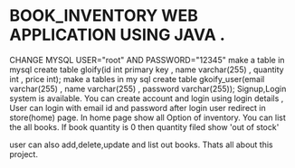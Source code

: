 # BOOK_INVENTORY WEB APPLICATION  USING JAVA .
CHANGE MYSQL USER="root" AND PASSWORD="12345"
make a table in mysql  create table gloify(id int primary key , name varchar(255) , quantity int , price int);
make a tables in my sql create table gkoify_user(email varchar(255) , name varchar(255) , password varchar(255));
 Signup,Login system is available. You can create account and login using login details ,
 User can login with email id and password after login user redirect in store(home) page.
 In home page show all Option of inventory.
 You can list the all books.
 If book quantity is 0 then quantity filed show 'out of stock' 

user can also add,delete,update and list out books. Thats all about this project.
